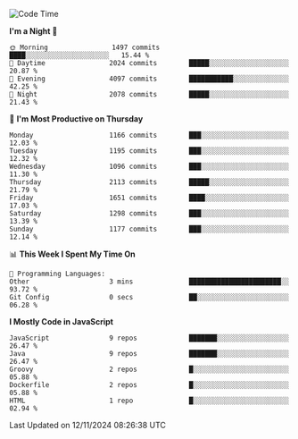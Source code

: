 <!--START_SECTION:waka-->
![Code Time](http://img.shields.io/badge/Code%20Time-1%2C332%20hrs%2025%20mins-blue)

**I'm a Night 🦉** 

```text
🌞 Morning                1497 commits        ████░░░░░░░░░░░░░░░░░░░░░   15.44 % 
🌆 Daytime                2024 commits        █████░░░░░░░░░░░░░░░░░░░░   20.87 % 
🌃 Evening                4097 commits        ███████████░░░░░░░░░░░░░░   42.25 % 
🌙 Night                  2078 commits        █████░░░░░░░░░░░░░░░░░░░░   21.43 % 
```
📅 **I'm Most Productive on Thursday** 

```text
Monday                   1166 commits        ███░░░░░░░░░░░░░░░░░░░░░░   12.03 % 
Tuesday                  1195 commits        ███░░░░░░░░░░░░░░░░░░░░░░   12.32 % 
Wednesday                1096 commits        ███░░░░░░░░░░░░░░░░░░░░░░   11.30 % 
Thursday                 2113 commits        █████░░░░░░░░░░░░░░░░░░░░   21.79 % 
Friday                   1651 commits        ████░░░░░░░░░░░░░░░░░░░░░   17.03 % 
Saturday                 1298 commits        ███░░░░░░░░░░░░░░░░░░░░░░   13.39 % 
Sunday                   1177 commits        ███░░░░░░░░░░░░░░░░░░░░░░   12.14 % 
```


📊 **This Week I Spent My Time On** 

```text
💬 Programming Languages: 
Other                    3 mins              ███████████████████████░░   93.72 % 
Git Config               0 secs              ██░░░░░░░░░░░░░░░░░░░░░░░   06.28 % 
```

**I Mostly Code in JavaScript** 

```text
JavaScript               9 repos             ███████░░░░░░░░░░░░░░░░░░   26.47 % 
Java                     9 repos             ███████░░░░░░░░░░░░░░░░░░   26.47 % 
Groovy                   2 repos             █░░░░░░░░░░░░░░░░░░░░░░░░   05.88 % 
Dockerfile               2 repos             █░░░░░░░░░░░░░░░░░░░░░░░░   05.88 % 
HTML                     1 repo              █░░░░░░░░░░░░░░░░░░░░░░░░   02.94 % 
```




 Last Updated on 12/11/2024 08:26:38 UTC
<!--END_SECTION:waka-->
